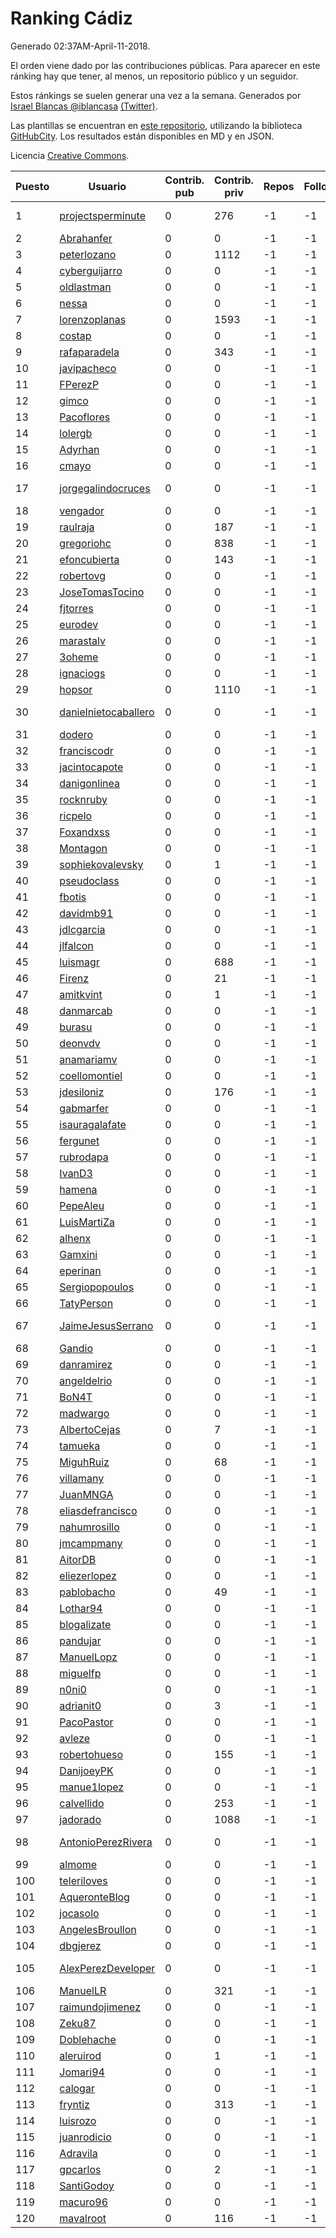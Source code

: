 # Ranking Cádiz

Generado 02:37AM-April-11-2018.

El orden viene dado por las contribuciones públicas. Para aparecer en este ránking hay que tener, al menos, un repositorio público y un seguidor.

Estos ránkings se suelen generar una vez a la semana. Generados por [Israel Blancas @iblancasa](https://github.com/iblancasa/) [(Twitter)](https://twitter.com/iblancasa).

Las plantillas se encuentran en [este repositorio](https://github.com/iblancasa/GH-Spanish-Ranking), utilizando la biblioteca [GitHubCity](https://github.com/iblancasa/GitHubCity). Los resultados están disponibles en MD y en JSON.

Licencia [Creative Commons](https://creativecommons.org/licenses/by/4.0/).

| Puesto   |  Usuario  | Contrib. pub | Contrib. priv |Repos| Followers | Desde |  Avatar  |
|----------|-----------|--------------|---------------|-----|-----------|-------|----------|
|1|[projectsperminute](https://github.com/projectsperminute)|0|276|-1|-1||![projectsperminute]()|
|2|[Abrahanfer](https://github.com/Abrahanfer)|0|0|-1|-1||![Abrahanfer]()|
|3|[peterlozano](https://github.com/peterlozano)|0|1112|-1|-1||![peterlozano]()|
|4|[cyberguijarro](https://github.com/cyberguijarro)|0|0|-1|-1||![cyberguijarro]()|
|5|[oldlastman](https://github.com/oldlastman)|0|0|-1|-1||![oldlastman]()|
|6|[nessa](https://github.com/nessa)|0|0|-1|-1||![nessa]()|
|7|[lorenzoplanas](https://github.com/lorenzoplanas)|0|1593|-1|-1||![lorenzoplanas]()|
|8|[costap](https://github.com/costap)|0|0|-1|-1||![costap]()|
|9|[rafaparadela](https://github.com/rafaparadela)|0|343|-1|-1||![rafaparadela]()|
|10|[javipacheco](https://github.com/javipacheco)|0|0|-1|-1||![javipacheco]()|
|11|[FPerezP](https://github.com/FPerezP)|0|0|-1|-1||![FPerezP]()|
|12|[gimco](https://github.com/gimco)|0|0|-1|-1||![gimco]()|
|13|[Pacoflores](https://github.com/Pacoflores)|0|0|-1|-1||![Pacoflores]()|
|14|[lolergb](https://github.com/lolergb)|0|0|-1|-1||![lolergb]()|
|15|[Adyrhan](https://github.com/Adyrhan)|0|0|-1|-1||![Adyrhan]()|
|16|[cmayo](https://github.com/cmayo)|0|0|-1|-1||![cmayo]()|
|17|[jorgegalindocruces](https://github.com/jorgegalindocruces)|0|0|-1|-1||![jorgegalindocruces]()|
|18|[vengador](https://github.com/vengador)|0|0|-1|-1||![vengador]()|
|19|[raulraja](https://github.com/raulraja)|0|187|-1|-1||![raulraja]()|
|20|[gregoriohc](https://github.com/gregoriohc)|0|838|-1|-1||![gregoriohc]()|
|21|[efoncubierta](https://github.com/efoncubierta)|0|143|-1|-1||![efoncubierta]()|
|22|[robertovg](https://github.com/robertovg)|0|0|-1|-1||![robertovg]()|
|23|[JoseTomasTocino](https://github.com/JoseTomasTocino)|0|0|-1|-1||![JoseTomasTocino]()|
|24|[fjtorres](https://github.com/fjtorres)|0|0|-1|-1||![fjtorres]()|
|25|[eurodev](https://github.com/eurodev)|0|0|-1|-1||![eurodev]()|
|26|[marastalv](https://github.com/marastalv)|0|0|-1|-1||![marastalv]()|
|27|[3oheme](https://github.com/3oheme)|0|0|-1|-1||![3oheme]()|
|28|[ignaciogs](https://github.com/ignaciogs)|0|0|-1|-1||![ignaciogs]()|
|29|[hopsor](https://github.com/hopsor)|0|1110|-1|-1||![hopsor]()|
|30|[danielnietocaballero](https://github.com/danielnietocaballero)|0|0|-1|-1||![danielnietocaballero]()|
|31|[dodero](https://github.com/dodero)|0|0|-1|-1||![dodero]()|
|32|[franciscodr](https://github.com/franciscodr)|0|0|-1|-1||![franciscodr]()|
|33|[jacintocapote](https://github.com/jacintocapote)|0|0|-1|-1||![jacintocapote]()|
|34|[danigonlinea](https://github.com/danigonlinea)|0|0|-1|-1||![danigonlinea]()|
|35|[rocknruby](https://github.com/rocknruby)|0|0|-1|-1||![rocknruby]()|
|36|[ricpelo](https://github.com/ricpelo)|0|0|-1|-1||![ricpelo]()|
|37|[Foxandxss](https://github.com/Foxandxss)|0|0|-1|-1||![Foxandxss]()|
|38|[Montagon](https://github.com/Montagon)|0|0|-1|-1||![Montagon]()|
|39|[sophiekovalevsky](https://github.com/sophiekovalevsky)|0|1|-1|-1||![sophiekovalevsky]()|
|40|[pseudoclass](https://github.com/pseudoclass)|0|0|-1|-1||![pseudoclass]()|
|41|[fbotis](https://github.com/fbotis)|0|0|-1|-1||![fbotis]()|
|42|[davidmb91](https://github.com/davidmb91)|0|0|-1|-1||![davidmb91]()|
|43|[jdlcgarcia](https://github.com/jdlcgarcia)|0|0|-1|-1||![jdlcgarcia]()|
|44|[jlfalcon](https://github.com/jlfalcon)|0|0|-1|-1||![jlfalcon]()|
|45|[luismagr](https://github.com/luismagr)|0|688|-1|-1||![luismagr]()|
|46|[Firenz](https://github.com/Firenz)|0|21|-1|-1||![Firenz]()|
|47|[amitkvint](https://github.com/amitkvint)|0|1|-1|-1||![amitkvint]()|
|48|[danmarcab](https://github.com/danmarcab)|0|0|-1|-1||![danmarcab]()|
|49|[burasu](https://github.com/burasu)|0|0|-1|-1||![burasu]()|
|50|[deonvdv](https://github.com/deonvdv)|0|0|-1|-1||![deonvdv]()|
|51|[anamariamv](https://github.com/anamariamv)|0|0|-1|-1||![anamariamv]()|
|52|[coellomontiel](https://github.com/coellomontiel)|0|0|-1|-1||![coellomontiel]()|
|53|[jdesiloniz](https://github.com/jdesiloniz)|0|176|-1|-1||![jdesiloniz]()|
|54|[gabmarfer](https://github.com/gabmarfer)|0|0|-1|-1||![gabmarfer]()|
|55|[isauragalafate](https://github.com/isauragalafate)|0|0|-1|-1||![isauragalafate]()|
|56|[fergunet](https://github.com/fergunet)|0|0|-1|-1||![fergunet]()|
|57|[rubrodapa](https://github.com/rubrodapa)|0|0|-1|-1||![rubrodapa]()|
|58|[IvanD3](https://github.com/IvanD3)|0|0|-1|-1||![IvanD3]()|
|59|[hamena](https://github.com/hamena)|0|0|-1|-1||![hamena]()|
|60|[PepeAleu](https://github.com/PepeAleu)|0|0|-1|-1||![PepeAleu]()|
|61|[LuisMartiZa](https://github.com/LuisMartiZa)|0|0|-1|-1||![LuisMartiZa]()|
|62|[alhenx](https://github.com/alhenx)|0|0|-1|-1||![alhenx]()|
|63|[Gamxini](https://github.com/Gamxini)|0|0|-1|-1||![Gamxini]()|
|64|[eperinan](https://github.com/eperinan)|0|0|-1|-1||![eperinan]()|
|65|[Sergiopopoulos](https://github.com/Sergiopopoulos)|0|0|-1|-1||![Sergiopopoulos]()|
|66|[TatyPerson](https://github.com/TatyPerson)|0|0|-1|-1||![TatyPerson]()|
|67|[JaimeJesusSerrano](https://github.com/JaimeJesusSerrano)|0|0|-1|-1||![JaimeJesusSerrano]()|
|68|[Gandio](https://github.com/Gandio)|0|0|-1|-1||![Gandio]()|
|69|[danramirez](https://github.com/danramirez)|0|0|-1|-1||![danramirez]()|
|70|[angeldelrio](https://github.com/angeldelrio)|0|0|-1|-1||![angeldelrio]()|
|71|[BoN4T](https://github.com/BoN4T)|0|0|-1|-1||![BoN4T]()|
|72|[madwargo](https://github.com/madwargo)|0|0|-1|-1||![madwargo]()|
|73|[AlbertoCejas](https://github.com/AlbertoCejas)|0|7|-1|-1||![AlbertoCejas]()|
|74|[tamueka](https://github.com/tamueka)|0|0|-1|-1||![tamueka]()|
|75|[MiguhRuiz](https://github.com/MiguhRuiz)|0|68|-1|-1||![MiguhRuiz]()|
|76|[villamany](https://github.com/villamany)|0|0|-1|-1||![villamany]()|
|77|[JuanMNGA](https://github.com/JuanMNGA)|0|0|-1|-1||![JuanMNGA]()|
|78|[eliasdefrancisco](https://github.com/eliasdefrancisco)|0|0|-1|-1||![eliasdefrancisco]()|
|79|[nahumrosillo](https://github.com/nahumrosillo)|0|0|-1|-1||![nahumrosillo]()|
|80|[jmcampmany](https://github.com/jmcampmany)|0|0|-1|-1||![jmcampmany]()|
|81|[AitorDB](https://github.com/AitorDB)|0|0|-1|-1||![AitorDB]()|
|82|[eliezerlopez](https://github.com/eliezerlopez)|0|0|-1|-1||![eliezerlopez]()|
|83|[pablobacho](https://github.com/pablobacho)|0|49|-1|-1||![pablobacho]()|
|84|[Lothar94](https://github.com/Lothar94)|0|0|-1|-1||![Lothar94]()|
|85|[blogalizate](https://github.com/blogalizate)|0|0|-1|-1||![blogalizate]()|
|86|[pandujar](https://github.com/pandujar)|0|0|-1|-1||![pandujar]()|
|87|[ManuelLopz](https://github.com/ManuelLopz)|0|0|-1|-1||![ManuelLopz]()|
|88|[miguelfp](https://github.com/miguelfp)|0|0|-1|-1||![miguelfp]()|
|89|[n0ni0](https://github.com/n0ni0)|0|0|-1|-1||![n0ni0]()|
|90|[adrianit0](https://github.com/adrianit0)|0|3|-1|-1||![adrianit0]()|
|91|[PacoPastor](https://github.com/PacoPastor)|0|0|-1|-1||![PacoPastor]()|
|92|[avleze](https://github.com/avleze)|0|0|-1|-1||![avleze]()|
|93|[robertohueso](https://github.com/robertohueso)|0|155|-1|-1||![robertohueso]()|
|94|[DanijoeyPK](https://github.com/DanijoeyPK)|0|0|-1|-1||![DanijoeyPK]()|
|95|[manue1lopez](https://github.com/manue1lopez)|0|0|-1|-1||![manue1lopez]()|
|96|[calvellido](https://github.com/calvellido)|0|253|-1|-1||![calvellido]()|
|97|[jadorado](https://github.com/jadorado)|0|1088|-1|-1||![jadorado]()|
|98|[AntonioPerezRivera](https://github.com/AntonioPerezRivera)|0|0|-1|-1||![AntonioPerezRivera]()|
|99|[almome](https://github.com/almome)|0|0|-1|-1||![almome]()|
|100|[teleriloves](https://github.com/teleriloves)|0|0|-1|-1||![teleriloves]()|
|101|[AqueronteBlog](https://github.com/AqueronteBlog)|0|0|-1|-1||![AqueronteBlog]()|
|102|[jocasolo](https://github.com/jocasolo)|0|0|-1|-1||![jocasolo]()|
|103|[AngelesBroullon](https://github.com/AngelesBroullon)|0|0|-1|-1||![AngelesBroullon]()|
|104|[dbgjerez](https://github.com/dbgjerez)|0|0|-1|-1||![dbgjerez]()|
|105|[AlexPerezDeveloper](https://github.com/AlexPerezDeveloper)|0|0|-1|-1||![AlexPerezDeveloper]()|
|106|[ManuelLR](https://github.com/ManuelLR)|0|321|-1|-1||![ManuelLR]()|
|107|[raimundojimenez](https://github.com/raimundojimenez)|0|0|-1|-1||![raimundojimenez]()|
|108|[Zeku87](https://github.com/Zeku87)|0|0|-1|-1||![Zeku87]()|
|109|[Doblehache](https://github.com/Doblehache)|0|0|-1|-1||![Doblehache]()|
|110|[aleruirod](https://github.com/aleruirod)|0|1|-1|-1||![aleruirod]()|
|111|[Jomari94](https://github.com/Jomari94)|0|0|-1|-1||![Jomari94]()|
|112|[calogar](https://github.com/calogar)|0|0|-1|-1||![calogar]()|
|113|[fryntiz](https://github.com/fryntiz)|0|313|-1|-1||![fryntiz]()|
|114|[luisrozo](https://github.com/luisrozo)|0|0|-1|-1||![luisrozo]()|
|115|[juanrodicio](https://github.com/juanrodicio)|0|0|-1|-1||![juanrodicio]()|
|116|[Adravila](https://github.com/Adravila)|0|0|-1|-1||![Adravila]()|
|117|[gpcarlos](https://github.com/gpcarlos)|0|2|-1|-1||![gpcarlos]()|
|118|[SantiGodoy](https://github.com/SantiGodoy)|0|0|-1|-1||![SantiGodoy]()|
|119|[macuro96](https://github.com/macuro96)|0|0|-1|-1||![macuro96]()|
|120|[mavalroot](https://github.com/mavalroot)|0|116|-1|-1||![mavalroot]()|
